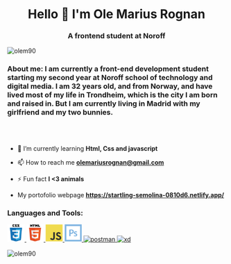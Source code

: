 <h1 align="center">Hello 👋 I'm Ole Marius Rognan</h1>
<h3 align="center">A frontend student at Noroff</h3>

<p align="left"> <img src="https://komarev.com/ghpvc/?username=olem90&label=Profile%20views&color=0e75b6&style=flat" alt="olem90" /> </p>


<h3 align="left">About me:
I am currently a front-end development student starting my second year at Noroff school of technology and digital media. I am 32 years old, and from Norway, and have lived most of my life in Trondheim, which is the city I am born and raised in. But I am currently living in Madrid with my girlfriend and my two bunnies. 
</h3>
<p align="left">
</p>

<br>
<br>

- 🌱 I’m currently learning **Html, Css and javascript**

- 📫 How to reach me **olemariusrognan@gmail.com**

- ⚡ Fun fact **I <3 animals**

- My portofolio webpage **https://startling-semolina-0810d6.netlify.app/**

<h3 align="left">Languages and Tools:</h3>
<p align="left"> <a href="https://www.w3schools.com/css/" target="_blank" rel="noreferrer"> <img src="https://raw.githubusercontent.com/devicons/devicon/master/icons/css3/css3-original-wordmark.svg" alt="css3" width="40" height="40"/> </a> <a href="https://www.w3.org/html/" target="_blank" rel="noreferrer"> <img src="https://raw.githubusercontent.com/devicons/devicon/master/icons/html5/html5-original-wordmark.svg" alt="html5" width="40" height="40"/> </a> <a href="https://developer.mozilla.org/en-US/docs/Web/JavaScript" target="_blank" rel="noreferrer"> <img src="https://raw.githubusercontent.com/devicons/devicon/master/icons/javascript/javascript-original.svg" alt="javascript" width="40" height="40"/> </a> <a href="https://www.photoshop.com/en" target="_blank" rel="noreferrer"> <img src="https://raw.githubusercontent.com/devicons/devicon/master/icons/photoshop/photoshop-line.svg" alt="photoshop" width="40" height="40"/> </a> <a href="https://postman.com" target="_blank" rel="noreferrer"> <img src="https://www.vectorlogo.zone/logos/getpostman/getpostman-icon.svg" alt="postman" width="40" height="40"/> </a> <a href="https://www.adobe.com/products/xd.html" target="_blank" rel="noreferrer"> <img src="https://cdn.worldvectorlogo.com/logos/adobe-xd.svg" alt="xd" width="40" height="40"/> </a> </p>

<p><img align="center" src="https://github-readme-stats.vercel.app/api/top-langs?username=olem90&show_icons=true&locale=en&layout=compact" alt="olem90" /></p>
